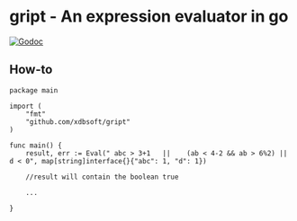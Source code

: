 # gript - An expression evaluator in go

[![Godoc](https://godoc.org/github.com/xdbsoft/gript?status.png)](https://godoc.org/github.com/xdbsoft/gript)

## How-to

	package main

	import (
        "fmt"
		"github.com/xdbsoft/gript"
	)
		
	func main() {
        result, err := Eval(" abc > 3+1   ||	(ab < 4-2 && ab > 6%2) || d < 0", map[string]interface{}{"abc": 1, "d": 1})

        //result will contain the boolean true

        ...

	}